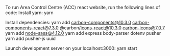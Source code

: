 To run Area Control Centre (ACC) react website, run the following lines of code:
Install yarn:
yarn

Install dependencies:
yarn add carbon-components@10.3.0 carbon-components-react@7.3.0 @carbon/icons-react@10.3.0 carbon-icons@7.0.7
yarn add node-sass@4.12.0
yarn add express body-parser dotenv pusher
yarn add pusher-js uuid

Launch development server on your localhost:3000:
yarn start



